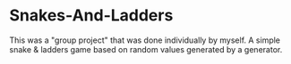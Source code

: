 # Snakes-And-Ladders

This was a "group project" that was done individually by myself. 
A simple snake & ladders game based on random values generated by a generator. 
